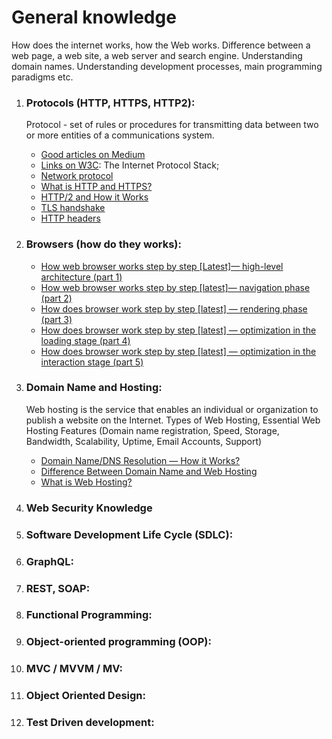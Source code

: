 # General knowledge

How does the internet works, how the Web works. Difference between a web page, a web site, a web server and search engine. Understanding domain names. Understanding development processes, main programming paradigms etc.

1. ### Protocols (HTTP, HTTPS, HTTP2):

   <p>Protocol - set of rules or procedures for transmitting data between two or more entities of a communications system.</p>

   - [Good articles on Medium](https://cabulous.medium.com/)
   - [Links on W3C](https://www.w3.org/People/Frystyk/thesis/TcpIp.html): The Internet Protocol Stack;
   - [Network protocol](https://www.techtarget.com/searchnetworking/definition/protocol)
   - [What is HTTP and HTTPS?](https://cabulous.medium.com/what-is-http-and-https-c3da5fd5adb4)
   - [HTTP/2 and How it Works](https://cabulous.medium.com/http-2-and-how-it-works-9f645458e4b2)
   - [TLS handshake](https://www.cloudflare.com/ru-ru/learning/ssl/what-happens-in-a-tls-handshake/)
   - [HTTP headers](https://code.tutsplus.com/tutorials/http-headers-for-dummies--net-8039)

2. ### Browsers (how do they works):

   - [How web browser works step by step [Latest]— high-level architecture (part 1)](https://cabulous.medium.com/how-browser-works-part-i-process-and-thread-f63a9111bae9)
   - [How web browser works step by step [latest]— navigation phase (part 2)](https://cabulous.medium.com/how-does-browser-work-in-2019-part-ii-navigation-342b27e56d7b)
   - [How does browser work step by step [latest] — rendering phase (part 3)](https://cabulous.medium.com/how-does-browser-work-in-2019-part-iii-rendering-phase-i-850c8935958f)
   - [How does browser work step by step [latest] — optimization in the loading stage (part 4)](https://cabulous.medium.com/how-does-browser-work-in-2019-part-4-more-about-rendering-phase-fbba0d94a174)
   - [How does browser work step by step [latest] — optimization in the interaction stage (part 5)](https://cabulous.medium.com/how-does-browser-work-in-2019-part-5-optimization-in-the-interaction-stage-66b53b8ec0ad)

3. ### Domain Name and Hosting:

   <p>‍Web hosting is the service that enables an individual or organization to publish a website on the Internet. Types of Web Hosting, Essential Web Hosting Features (Domain name registration, Speed, Storage, Bandwidth, Scalability, Uptime, Email Accounts, Support)</p>

   - [Domain Name/DNS Resolution — How it Works?](https://cabulous.medium.com/domain-name-dns-resolution-how-it-works-bddafa0246ed)
   - [Difference Between Domain Name and Web Hosting](https://www.wpbeginner.com/beginners-guide/whats-the-difference-between-domain-name-and-web-hosting-explained/)
   - [What is Web Hosting?](https://www.namecheap.com/hosting/what-is-web-hosting-definition/#:~:text=Web%20hosting%20definition,is%20hosted%20on%20a%20server.)

4. ### Web Security Knowledge
5. ### Software Development Life Cycle (SDLC):
6. ### GraphQL:
7. ### REST, SOAP:
8. ### Functional Programming:
9. ### Object-oriented programming (OOP):
10. ### MVC / MVVM / MV:
11. ### Object Oriented Design:
12. ### Test Driven development:

